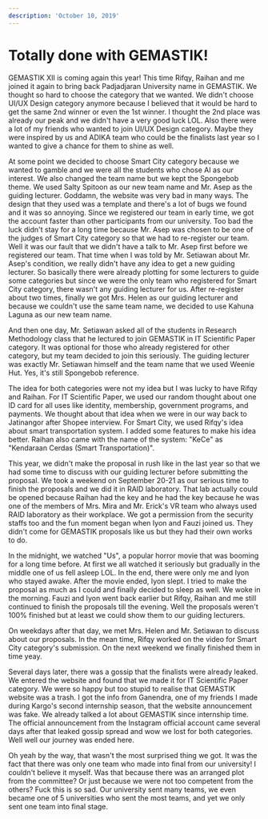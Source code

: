 ```yaml
---
description: 'October 10, 2019'
---
```


# Totally done with GEMASTIK!

GEMASTIK XII is coming again this year! This time Rifqy, Raihan and me joined it again to bring back Padjadjaran University name in GEMASTIK. We thought so hard to choose the category that we wanted. We didn't choose UI/UX Design category anymore because I believed that it would be hard to get the same 2nd winner or even the 1st winner. I thought the 2nd place was already our peak and we didn't have a very good luck LOL. Also there were a lot of my friends who wanted to join UI/UX Design category. Maybe they were inspired by us and ADIKA team who could be the finalists last year so I wanted to give a chance for them to shine as well.

At some point we decided to choose Smart City category because we wanted to gamble and we were all the students who chose AI as our interest. We also changed the team name but we kept the Spongebob theme. We used Salty Spitoon as our new team name and Mr. Asep as the guiding lecturer. Goddamn, the website was very bad in many ways. The design that they used was a template and there's a lot of bugs we found and it was so annoying. Since we registered our team in early time, we got the account faster than other participants from our university. Too bad the luck didn't stay for a long time because Mr. Asep was chosen to be one of the judges of Smart City category so that we had to re-register our team. Well it was our fault that we didn't have a talk to Mr. Asep first before we registered our team. That time when I was told by Mr. Setiawan about Mr. Asep's condition, we really didn't have any idea to get a new guiding lecturer. So basically there were already plotting for some lecturers to guide some categories but since we were the only team who registered for Smart City category, there wasn't any guiding lecturer for us. After re-register about two times, finally we got Mrs. Helen as our guiding lecturer and because we couldn't use the same team name, we decided to use Kahuna Laguna as our new team name.

And then one day, Mr. Setiawan asked all of the students in Research Methodology class that he lectured to join GEMASTIK in IT Scientific Paper category. It was optional for those who already registered for other category, but my team decided to join this seriously. The guiding lecturer was exactly Mr. Setiawan himself and the team name that we used Weenie Hut. Yes, it's still Spongebob reference.

The idea for both categories were not my idea but I was lucky to have Rifqy and Raihan. For IT Scientific Paper, we used our random thought about one ID card for all uses like identity, membership, government programs, and payments. We thought about that idea when we were in our way back to Jatinangor after Shopee interview. For Smart City, we used Rifqy's idea about smart transportation system. I added some features to make his idea better. Raihan also came with the name of the system: "KeCe" as "Kendaraan Cerdas \(Smart Transportation\)".

This year, we didn't make the proposal in rush like in the last year so that we had some time to discuss with our guiding lecturer before submitting the proposal. We took a weekend on September 20-21 as our serious time to finish the proposals and we did it in RAID laboratory. That lab actually could be opened because Raihan had the key and he had the key because he was one of the members of Mrs. Mira and Mr. Erick's VR team who always used RAID laboratory as their workplace. We got a permission from the security staffs too and the fun moment began when Iyon and Fauzi joined us. They didn't come for GEMASTIK proposals like us but they had their own works to do.

In the midnight, we watched "Us", a popular horror movie that was booming for a long time before. At first we all watched it seriously but gradually in the middle one of us fell asleep LOL. In the end, there were only me and Iyon who stayed awake. After the movie ended, Iyon slept. I tried to make the proposal as much as I could and finally decided to sleep as well. We woke in the morning. Fauzi and Iyon went back earlier but Rifqy, Raihan and me still continued to finish the proposals till the evening. Well the proposals weren't 100% finished but at least we could show them to our guiding lecturers.

On weekdays after that day, we met Mrs. Helen and Mr. Setiawan to discuss about our proposals. In the mean time, Rifqy worked on the video for Smart City category's submission. On the next weekend we finally finished them in time yeay.

Several days later, there was a gossip that the finalists were already leaked. We entered the website and found that we made it for IT Scientific Paper category. We were so happy but too stupid to realise that GEMASTIK website was a trash. I got the info from Ganendra, one of my friends I made during Kargo's second internship season, that the website announcement was fake. We already talked a lot about GEMASTIK since internship time. The official announcement from the Instagram official account came several days after that leaked gossip spread and wow we lost for both categories. Well well our journey was ended here.

Oh yeah by the way, that wasn't the most surprised thing we got. It was the fact that there was only one team who made into final from our university! I couldn't believe it myself. Was that because there was an arranged plot from the committee? Or just because we were not too competent from the others? Fuck this is so sad. Our university sent many teams, we even became one of 5 universities who sent the most teams, and yet we only sent one team into final stage.

